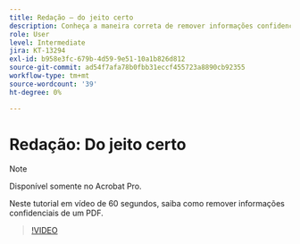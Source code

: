 ```yaml
---
title: Redação — do jeito certo
description: Conheça a maneira correta de remover informações confidenciais de um PDF
role: User
level: Intermediate
jira: KT-13294
exl-id: b958e3fc-679b-4d59-9e51-10a1b826d812
source-git-commit: ad54f7afa78b0fbb31eccf455723a8890cb92355
workflow-type: tm+mt
source-wordcount: '39'
ht-degree: 0%

---
```


# Redação: Do jeito certo

>[!NOTE]
>
>Disponível somente no Acrobat Pro.

Neste tutorial em vídeo de 60 segundos, saiba como remover informações confidenciais de um PDF.

>[!VIDEO](https://video.tv.adobe.com/v/3411377?quality=12&learn=on&hidetitle=true)
